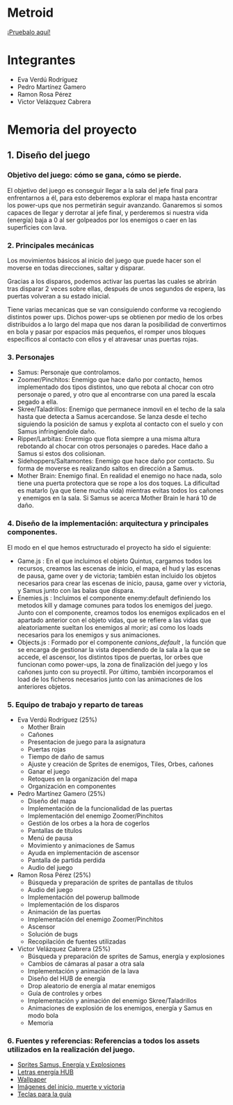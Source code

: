 # Metroid
[¡Pruebalo aquí!](https://pemaga12.github.io/Metroid/)

# Integrantes
* Eva Verdú Rodríguez
* Pedro Martínez Gamero
* Ramon Rosa Pérez
* Victor Velázquez Cabrera

# Memoria del proyecto

## 1. Diseño del juego
### Objetivo del juego: cómo se gana, cómo se pierde.

El objetivo del juego es conseguir llegar a la sala del jefe final para enfrentarnos a él, para esto deberemos explorar el mapa hasta encontrar los power-ups que nos permetirán seguir avanzando. Ganaremos si somos capaces de llegar y derrotar al jefe final, y perderemos si nuestra vida (energía) baja a 0 al ser golpeados por los enemigos o caer en las superficies con lava.

### 2. Principales mecánicas

Los movimientos básicos al inicio del juego que puede hacer son el moverse en todas direcciones, saltar y disparar.

Gracias a los disparos, podemos activar las puertas las cuales se abrirán tras disparar 2 veces sobre ellas, después de unos segundos de espera, las puertas volveran a su estado inicial.

Tiene varias mecanicas que se van consiguiendo conforme va recogiendo distintos power ups. Dichos power-ups se obtienen por medio de los orbes distribuidos a lo largo del mapa que nos daran la posibilidad de convertirnos en bola y pasar por espacios más pequeños, el romper unos bloques específicos al contacto con ellos y el atravesar unas puertas rojas.

### 3. Personajes

* Samus: Personaje que controlamos.
* Zoomer/Pinchitos: Enemigo que hace daño por contacto, hemos implementado dos tipos distintos, uno que rebota al chocar con otro personaje o pared, y otro que al encontrarse con una pared la escala pegado a ella.
* Skree/Taladrillos: Enemigo que permanece inmovil en el techo de la sala hasta que detecta a Samus acercandose. Se lanza desde el techo siguiendo la posición de samus y explota al contacto con el suelo y con Samus infringiendole daño.
* Ripper/Larbitas: Enermigo que flota siempre a una misma altura rebotando al chocar con otros personajes o paredes. Hace daño a Samus si estos dos colisionan.
* Sidehoppers/Saltamontes: Enemigo que hace daño por contacto. Su forma de moverse es realizando saltos en dirección a Samus.
* Mother Brain: Enemigo final. En realidad el enemigo no hace nada, solo tiene una puerta protectora que se rope a los dos toques. La dificultad es matarlo (ya que tiene mucha vida) mientras evitas todos los cañones y enemigos en la sala. Si Samus se acerca Mother Brain le hará 10 de daño.

### 4. Diseño de la implementación: arquitectura y principales componentes.

El modo en el que hemos estructurado el proyecto ha sido el siguiente:

* Game.js : En el que incluimos el objeto Quintus, cargamos todos los recursos, creamos las escenas de inicio, el mapa, el hud y las escenas de pausa, game over y de victoria; también estan incluido los objetos necesarios para crear las escenas de inicio, pausa, game over y victoria, y Samus junto con las balas que dispara.
* Enemies.js : Incluimos el componente enemy:default definiendo los metodos kill y damage comunes para todos los enemigos del juego. Junto con el componente, creamos todos los enemigos explicados en el apartado anterior con el objeto vidas, que se refiere a las vidas que aleatoriamente sueltan los enemigos al morir; así como los loads necesarios para los enemigos y sus animaciones.
* Objects.js : Formado por el componente _canions_default_ , la función que se encarga de gestionar la vista dependiendo de la sala a la que se accede, el ascensor, los distintos tipos de puertas, lor orbes que funcionan como power-ups, la zona de finalización del juego y los cañones junto con su proyectil. Por último, también incorporamos el load de los ficheros necesarios junto con las animaciones de los anteriores objetos.

### 5. Equipo de trabajo y reparto de tareas
* Eva Verdú Rodríguez (25%)
	* Mother Brain
	* Cañones
	* Presentacion de juego para la asignatura
	* Puertas rojas
	* Tiempo de daño de samus
	* Ajuste y creación de Sprites de enemigos, Tiles, Orbes, cañones
	* Ganar el juego
	* Retoques en la organización del mapa
	* Organización en componentes
* Pedro Martínez Gamero (25%)
	* Diseño del mapa 	
 	* Implementación de la funcionalidad de las puertas
	* Implementación del enemigo Zoomer/Pinchitos
	* Gestión de los orbes a la hora de cogerlos
	* Pantallas de títulos
	* Menú de pausa
	* Movimiento y animaciones de Samus
	* Ayuda en implementación de ascensor
	* Pantalla de partida perdida
	* Audio del juego
* Ramon Rosa Pérez (25%)
	* Búsqueda y preparación de sprites de pantallas de títulos
	* Audio del juego
	* Implementación del powerup ballmode
	* Implementación de los disparos
	* Animación de las puertas
	* Implementación del enemigo Zoomer/Pinchitos
	* Ascensor
	* Solución de bugs
	* Recopilación de fuentes utilizadas
* Victor Velázquez Cabrera (25%)
	* Búsqueda y preparación de sprites de Samus, energía y explosiones
	* Cambios de cámaras al pasar a otra sala
	* Implementación y animación de la lava
	* Diseño del HUB de energía
	* Drop aleatorio de energía al matar enemigos
	* Guía de controles y orbes
	* Implementación y animación del enemigo Skree/Taladrillos
	* Animaciones de explosión de los enemigos, energía y Samus en modo bola
	* Memoria


### 6. Fuentes y referencias: Referencias a todos los assets utilizados en la realización del juego. 

* [Sprites Samus, Energía y Explosiones](https://ar.pinterest.com/pin/215187688422562272/)
* [Letras energía HUB](https://www.spriters-resource.com/nes/metroid/sheet/1777/?source=genre)
* [Wallpaper](https://coolwallpapers.me/5836458-planet-space-artist-artwork-digital-art-hd-4k-deviantart.html)
* [Imágenes del inicio, muerte y victoria](https://www.spriters-resource.com/nes/metroid/sheet/109511/)
* [Teclas para la guía](https://www.keybr.com/)



